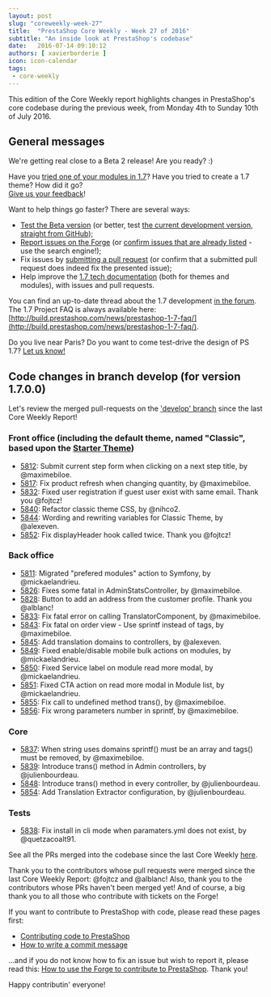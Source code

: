 ```yaml
---
layout: post
slug: "coreweekly-week-27"
title:  "PrestaShop Core Weekly - Week 27 of 2016"
subtitle: "An inside look at PrestaShop's codebase"
date:   2016-07-14 09:10:12
authors: [ xavierborderie ]
icon: icon-calendar
tags:
 - core-weekly
---
```


This edition of the Core Weekly report highlights changes in PrestaShop's core codebase during the previous week, from Monday 4th to Sunday 10th of July 2016.


## General messages

We're getting real close to a Beta 2 release! Are you ready? :)

Have you [tried one of your modules in 1.7](http://build.prestashop.com/news/module-development-changes-in-17/)? Have you tried to create a 1.7 theme? How did it go?<br/>
[Give us your feedback](http://build.prestashop.com/news/prestashop-1-7-beta-1-open-for-feedback/)!

Want to help things go faster? There are several ways: 

 * [Test the Beta version](http://build.prestashop.com/news/prestashop-1-7-beta-1-open-for-feedback/) (or better, test [the current development version, straight from GitHub](https://github.com/PrestaShop/PrestaShop/tree/develop));
 * [Report issues on the Forge](http://forge.prestashop.com/secure/CreateIssue!default.jspa?selectedProjectId=11322&issuetype=1) (or [confirm issues that are already listed](http://forge.prestashop.com/browse/BOOM-738?jql=project%20%3D%20BOOM%20AND%20created%3E%3D-1w%20ORDER%20BY%20created%20DESC) - use the search engine!); 
 * Fix issues by [submitting a pull request](https://github.com/PrestaShop/PrestaShop/pulls) (or confirm that a submitted pull request does indeed fix the presented issue); 
 * Help improve the [1.7 tech documentation](https://github.com/PrestaShop/docs) (both for themes and modules), with issues and pull requests.

You can find an up-to-date thread about the 1.7 development [in the forum](https://www.prestashop.com/forums/topic/480580-want-to-know-more-about-17/).<br/>
The 1.7 Project FAQ is always available here: [http://build.prestashop.com/news/prestashop-1-7-faq/](http://build.prestashop.com/news/prestashop-1-7-faq/).

Do you live near Paris? Do you want to come test-drive the design of PS 1.7? [Let us know!](http://build.prestashop.com/news/call-for-user-testing-volunteers/)


## Code changes in branch develop (for version 1.7.0.0)

Let's review the merged pull-requests on the ['develop' branch](https://github.com/PrestaShop/PrestaShop/tree/develop) since the last Core Weekly Report!
 
 
### Front office (including the default theme, named "Classic", based upon the [Starter Theme](https://github.com/PrestaShop/PrestaShop/tree/develop/themes/classic))

 * [5812](https://github.com/PrestaShop/PrestaShop/pull/5812): Submit current step form when clicking on a next step title, by @maximebiloe.
 * [5817](https://github.com/PrestaShop/PrestaShop/pull/5817): Fix product refresh when changing quantity, by @maximebiloe.
 * [5832](https://github.com/PrestaShop/PrestaShop/pull/5832): Fixed user registration if guest user exist with same email. Thank you @fojtcz!
 * [5840](https://github.com/PrestaShop/PrestaShop/pull/5840): Refactor classic theme CSS, by @nihco2.
 * [5844](https://github.com/PrestaShop/PrestaShop/pull/5844): Wording and rewriting variables for Classic Theme, by @alexeven.
 * [5852](https://github.com/PrestaShop/PrestaShop/pull/5852): Fix displayHeader hook called twice. Thank you @fojtcz!


### Back office

 * [5811](https://github.com/PrestaShop/PrestaShop/pull/5811): Migrated "prefered modules" action to Symfony, by @mickaelandrieu.
 * [5826](https://github.com/PrestaShop/PrestaShop/pull/5826): Fixes some fatal in AdminStatsController, by @maximebiloe.
 * [5828](https://github.com/PrestaShop/PrestaShop/pull/5828): Button to add an address from the customer profile. Thank you @alblanc!
 * [5833](https://github.com/PrestaShop/PrestaShop/pull/5833): Fix fatal error on calling TranslatorComponent, by @maximebiloe.
 * [5843](https://github.com/PrestaShop/PrestaShop/pull/5843): Fix fatal on order view - Use sprintf instead of tags, by @maximebiloe.
 * [5845](https://github.com/PrestaShop/PrestaShop/pull/5845): Add translation domains to controllers, by @alexeven.
 * [5849](https://github.com/PrestaShop/PrestaShop/pull/5849): Fixed enable/disable mobile bulk actions on modules, by @mickaelandrieu.
 * [5850](https://github.com/PrestaShop/PrestaShop/pull/5850): Fixed Service label on module read more modal, by @mickaelandrieu.
 * [5851](https://github.com/PrestaShop/PrestaShop/pull/5851): Fixed CTA action on read more modal in Module list, by @mickaelandrieu.
 * [5855](https://github.com/PrestaShop/PrestaShop/pull/5855): Fix call to undefined method trans(), by @maximebiloe.
 * [5856](https://github.com/PrestaShop/PrestaShop/pull/5856): Fix wrong parameters number in sprintf, by @maximebiloe.

 
 
### Core

 * [5837](https://github.com/PrestaShop/PrestaShop/pull/5837): When string uses domains sprintf() must be an array and tags() must be removed, by @maximebiloe.
 * [5839](https://github.com/PrestaShop/PrestaShop/pull/5839): Introduce trans() method in Admin controllers, by @julienbourdeau.
 * [5848](https://github.com/PrestaShop/PrestaShop/pull/5848): Introduce trans() method in every controller, by @julienbourdeau.
 * [5854](https://github.com/PrestaShop/PrestaShop/pull/5854): Add Translation Extractor configuration, by @julienbourdeau.

 

### Tests
 
 * [5838](https://github.com/PrestaShop/PrestaShop/pull/5838): Fix install in cli mode when paramaters.yml does not exist, by @quetzacoalt91.

 

See all the PRs merged into the codebase since the last Core Weekly [here](https://github.com/PrestaShop/PrestaShop/pulls?q=is%3Apr+merged%3A2016-07-04..2016-07-10+is%3Aclosed).

Thank you to the contributors whose pull requests were merged since the last Core Weekly Report: @fojtcz and @alblanc! Also, thank you to the contributors whose PRs haven't been merged yet! And of course, a big thank you to all those who contribute with tickets on the Forge!

If you want to contribute to PrestaShop with code, please read these pages first:

 * [Contributing code to PrestaShop](http://doc.prestashop.com/display/PS16/Contributing+code+to+PrestaShop)
 * [How to write a commit message](http://doc.prestashop.com/display/PS16/How+to+write+a+commit+message)

...and if you do not know how to fix an issue but wish to report it, please read this: [How to use the Forge to contribute to PrestaShop](http://doc.prestashop.com/display/PS16/How+to+use+the+Forge+to+contribute+to+PrestaShop). Thank you!

Happy contributin' everyone!
